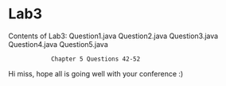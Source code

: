 # Lab3
Contents of Lab3:
                Question1.java
                Question2.java
                Question3.java
                Question4.java
                Question5.java
                
                Chapter 5 Questions 42-52              
                                                      
Hi miss, hope all is going well with your conference :)
